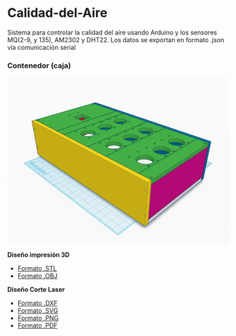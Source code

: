 # Calidad-del-Aire
Sistema para controlar la calidad del aire usando Arduino y los sensores MQ(2-9, y 135), AM2302 y DHT22. Los datos se exportan en formato .json vía comunicación serial

### Contenedor (caja)

![caja](caja/caja_3d_frontal.png)

**Diseño impresión 3D**

- [Formato .STL](caja/caja_design.png)
- [Formato .OBJ](caja/caja_design.png)

**Diseño Corte Laser**

- [Formato .DXF](caja/caja_design.dxf)
- [Formato .SVG](caja/caja_design.svg)
- [Formato .PNG](caja/caja_design.png)
- [Formato .PDF](caja/caja_design.pdf)